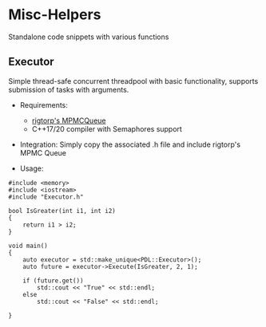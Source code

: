 # Misc-Helpers

Standalone code snippets with various functions

## Executor
Simple thread-safe concurrent threadpool with basic functionality, supports submission of tasks with arguments.

* Requirements:
  - [rigtorp's MPMCQueue](https://github.com/rigtorp/MPMCQueue)
  - C++17/20 compiler with Semaphores support

* Integration:
Simply copy the associated .h file and include rigtorp's MPMC Queue

* Usage: 

```
#include <memory>
#include <iostream>
#include "Executor.h"

bool IsGreater(int i1, int i2)
{
    return i1 > i2;
}

void main()
{
    auto executor = std::make_unique<PDL::Executor>();
    auto future = executor->Execute(IsGreater, 2, 1);

    if (future.get())
        std::cout << "True" << std::endl;
    else
        std::cout << "False" << std::endl;
        
}

```

